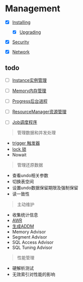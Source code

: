 # Management

- [x] [Installing](installing/Installing.md)
  - [x] [Upgrading](installing/Upgrading.md)
- [x] [Security](security/Security.md)
- [x] [Network](network/Network.md)



todo
---

- [ ] [Instance实例管理](Instance/Instance.md)
- [ ] [Memory内存管理](../architecture/memory/Memory.md)
- [ ] [Progress后台进程](../architecture/process/Process_Background.md)
- [ ] [ResourceManager资源管理](Resource/ResourceManager.md)
- [ ] [Job调度程序](Job/Job.md)


> 管理数据和并发处理

- [trigger 触发器](../dev/plsql/Trigger.md)
- [lock 锁](../dev/sql_statements/dml_lock.md)
- Nowait

> 管理还原数据

- 查看undo相关参数
- 切换表空间
- 设置undo数据保留期限及强制保留
- 读一致性

> 主动维护

- 收集统计信息
- [AWR](../Optimize/AWR/AWR.md)
- [⽣成ADDM](../Optimize/ADDM/ADDM.md)
- Memory Advisor
- Segment Advisor
- SQL Access Advisor
- SQL Tuning Advisor

> 性能管理

- 硬解析测试
- ⽆效索引对性能的影响


